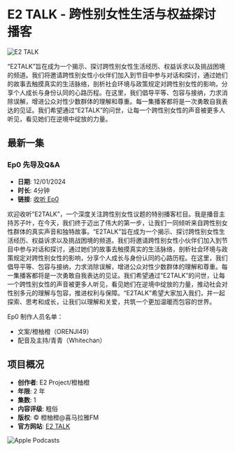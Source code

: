 # E2 TALK - 跨性别女性生活与权益探讨播客

![E2 TALK](/assets/artwork/1x1.gif)

“E2TALK”旨在成为一个揭示、探讨跨性别女性生活经历、权益诉求以及挑战困境的频道。我们将邀请跨性别女性小伙伴们加入到节目中参与对话和探讨，通过她们的故事去触摸真实的生活脉络，剖析社会环境与政策规定对跨性别女性的影响，分享个人成长与身份认同的心路历程。在这里，我们倡导平等、包容与接纳，力求消除误解，增进公众对性少数群体的理解和尊重。每一集播客都将是一次勇敢自我表达的见证。我们希望通过“E2TALK”的问世，让每一个跨性别女性的声音被更多人听见，看见她们在逆境中绽放的力量。

## 最新一集

### Ep0 先导及Q&A
- **日期**: 12/01/2024
- **时长**: 4分钟
- **链接**: [收听 Ep0](https://podcasts.apple.com/us/podcast/ep0-%E5%85%88%E5%AF%BC%E5%8F%8Aq-a/id1724764042?i=1000641406747&l=vi)

欢迎收听“E2TALK”，一个深度关注跨性别女性议题的特别播客栏目。我是播音主持苏子叶，在今天，我们终于迈出了伟大的第一步，让我们一同倾听来自跨性别女性群体的真实声音和独特故事。“E2TALK”旨在成为一个揭示、探讨跨性别女性生活经历、权益诉求以及挑战困境的频道。我们将邀请跨性别女性小伙伴们加入到节目中参与对话和探讨，通过她们的故事去触摸真实的生活脉络，剖析社会环境与政策规定对跨性别女性的影响，分享个人成长与身份认同的心路历程。在这里，我们倡导平等、包容与接纳，力求消除误解，增进公众对性少数群体的理解和尊重。每一集播客都将是一次勇敢自我表达的见证。我们希望通过“E2TALK”的问世，让每一个跨性别女性的声音被更多人听见，看见她们在逆境中绽放的力量，推动社会对性别多元的理解与包容，推进权利与保障。“E2TALK”希望大家加入我们，并一起探索、思考和成长，让我们以理解和关爱，共筑一个更加温暖而包容的世界。

Ep0 制作人员名单：
- 文案/橙柚橙（ORENJI49）
- 配音及主持/青青（Whitechan）

## 项目概况

- **创作者**: E2 Project/橙柚橙
- **年限**: 2 年
- **集数**: 1
- **内容评级**: 粗俗
- **版权**: © 橙柚橙@喜马拉雅FM
- **官方网站**: [E2 TALK](https://www.ximalaya.com/album/79969459)

![Apple Podcasts](/assets/app-icons/podcasts-icon_512.png)
<!-- tcd_original_link https://podcasts.apple.com/us/podcast/e2-talk/id1724764042?l=vi -->
